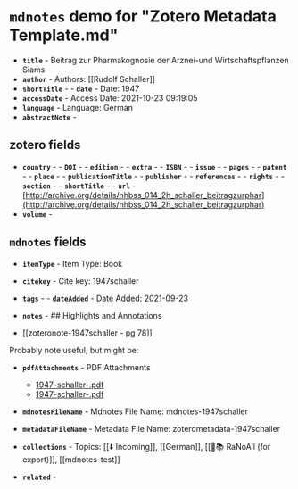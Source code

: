 # `mdnotes` demo for "Zotero Metadata Template.md"

- **`title`** - Beitrag zur Pharmakognosie der Arznei-und Wirtschaftspflanzen Siams
- **`author`** -  Authors: [[Rudolf Schaller]]
- **`shortTitle`** - - **`date`** -  Date: 1947
- **`accessDate`** -  Access Date: 2021-10-23 09:19:05
- **`language`** -  Language: German
- **`abstractNote`** - 
## zotero fields

- **`country`** - - **`DOI`** - - **`edition`** - - **`extra`** - - **`ISBN`** - - **`issue`** - - **`pages`** - - **`patent`** - - **`place`** - - **`publicationTitle`** - - **`publisher`** - - **`references`** - - **`rights`** - - **`section`** - - **`shortTitle`** - - **`url`** - [http://archive.org/details/nhbss_014_2h_schaller_beitragzurphar](http://archive.org/details/nhbss_014_2h_schaller_beitragzurphar)
- **`volume`** - 

## `mdnotes`  fields

- **`itemType`** -  Item Type: Book
- **`citekey`** -  Cite key: 1947schaller
- **`tags`** - - **`dateAdded`** -  Date Added: 2021-09-23
- **`notes`** - ## Highlights and Annotations

- [[zoteronote-1947schaller - pg 78]]

Probably note useful, but might be:

- **`pdfAttachments`** -  PDF Attachments
	- [1947-schaller-.pdf](zotero://open-pdf/library/items/EQRBRRM5)
	- [1947-schaller-.pdf](zotero://open-pdf/library/items/6WVX4CUE)

- **`mdnotesFileName`** -  Mdnotes File Name: mdnotes-1947schaller

- **`metadataFileName`** -  Metadata File Name: zoterometadata-1947schaller

- **`collections`** -  Topics: [[⬇️ Incoming]], [[German]], [[🌿📚 RaNoAll (for export)]], [[mdnotes-test]]

- **`related`** - 
  